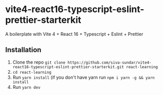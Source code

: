 # vite4-react16-typescript-eslint-prettier-starterkit

A boilerplate with Vite 4 + React 16 + Typescript + Eslint + Prettier


## Installation

1. Clone the repo `git clone https://github.com/siva-sundar/vite4-react16-typescript-eslint-prettier-starterkit.git react-learning`
2. `cd react-learning`
3. Run `yarn install` (if you don't have yarn run `npm i yarn -g && yarn install`
4. Run `yarn dev`
